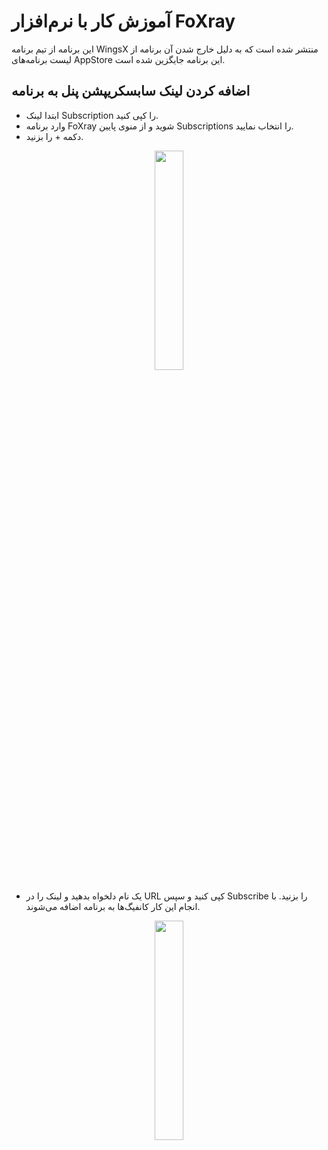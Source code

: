 # آموزش کار با نرم‌افزار FoXray
این برنامه از تیم برنامه WingsX منتشر شده است که به دلیل خارج شدن آن برنامه از لیست برنامه‌های AppStore این برنامه جایگزین شده است.


## اضافه کردن لینک سابسکریپشن پنل به برنامه
- ابتدا لینک Subscription  را کپی کنید.
- وارد برنامه FoXray شوید و از منوی پایین Subscriptions را انتخاب نمایید.
- دکمه + را بزنید.
<div align="center">
  <img src="https://github.com/Arma-Git/net-intro/assets/167113566/3cbdcf8a-64bf-4bb5-81f0-53c00a57d649" width=30% >
</div>

- یک نام دلخواه بدهید و لینک را در URL کپی کنید و سپس Subscribe را بزنید. با انجام این کار کانفیگ‌ها به برنامه اضافه می‌شوند.
<div align="center">
  <img src="https://github.com/Arma-Git/net-intro/assets/167113566/571c05b0-cef3-4b45-beb9-0b9ede80c88a" width=30% >
</div>

